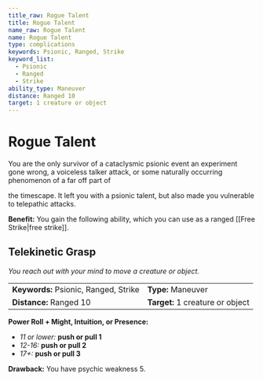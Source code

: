 ```yaml
---
title_raw: Rogue Talent
title: Rogue Talent
name_raw: Rogue Talent
name: Rogue Talent
type: complications
keywords: Psionic, Ranged, Strike
keyword_list:
  - Psionic
  - Ranged
  - Strike
ability_type: Maneuver
distance: Ranged 10
target: 1 creature or object
---
```


# Rogue Talent

You are the only survivor of a cataclysmic psionic event an experiment gone wrong, a voiceless talker attack, or some naturally occurring phenomenon of a far off part of

the timescape. It left you with a psionic talent, but also made you vulnerable to telepathic attacks.

**Benefit:** You gain the following ability, which you can use as a ranged [[Free Strike|free strike]].

## Telekinetic Grasp

*You reach out with your mind to move a creature or object.*

|                                       |                                  |
| :------------------------------------ | :------------------------------- |
| **Keywords:** Psionic, Ranged, Strike | **Type:** Maneuver               |
| **Distance:** Ranged 10               | **Target:** 1 creature or object |

**Power Roll + Might, Intuition, or Presence:**

- *11 or lower:* **push or pull 1**
- *12-16:* **push or pull 2**
- *17+:* **push or pull 3**

**Drawback:** You have psychic weakness 5.
